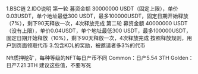1.BSC链
2.IDO说明
     第一轮 募资金额 30000000 USDT（固定上限），单价0.03USDT，单个地址最低300 USDT，最多100000USDT，固定日期开始释放（7%），剩下90天释放一次，4次释放完成
     第二轮 募资金额 40000000  USDT（没有上限），单价0.04USDT，单个地址最低300 USDT，最多100000USDT，固定日期开始释放（10%），剩下90天释放一次，4次释放完成
     按照释放规则，用户到页面领取代币
3.包含KOL的奖励，被邀请者多3%的代币







Nft质押挖矿，每种等级的NFT每日产币不同
Common：日产5.54 3TH
Golden：日产7.21 3TH 
建议这些值，不要写死

